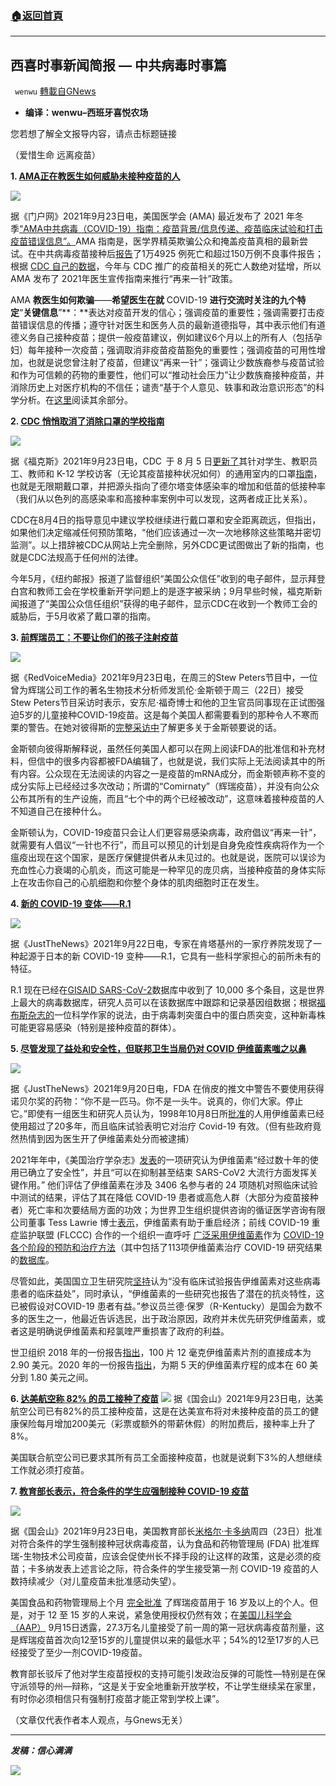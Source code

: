 ###  [:house:返回首頁](https://github.com/ourhimalayas/txt)
---


## 西喜时事新闻简报 — 中共病毒时事篇
` wenwu` [轉載自GNews](https://gnews.org/zh-hans/1551419/)

- **编译：wenwu–西班牙喜悦农场**


您若想了解全文报导内容，请点击标题链接

（爱惜生命 远离疫苗）

**1. [AMA正在教医生如何威胁未接种疫苗的人](https://www.thegatewaypundit.com/2021/09/stunning-ama-teaching-doctors-manipulate-information-order-coerce-unvaccinated/)**

![](https://assets.gnews.org/wp-content/uploads/2021/09/tempsnip113.png)

据《门户网》2021年9月23日电，美国医学会 (AMA) 最近发布了 2021 年冬季[“AMA中共病毒（COVID-19）指南：疫苗背景/信息传递、疫苗临床试验和打击疫苗错误信息”。](https://www.ama-assn.org/system/files/2021-02/covid-19-vaccine-guide-english.pdf)AMA 指南是，医学界精英欺骗公众和掩盖疫苗真相的最新尝试。在中共病毒疫苗接种后[报告](https://openvaers.com/index.php)了1万4925 例死亡和超过150万例不良事件报告；根据 [CDC 自己的数据](https://wonder.cdc.gov/vaers.html)，今年与 CDC 推广的疫苗相关的死亡人数绝对猛增，所以AMA 发布了 2021年医生宣传指南来推行“再来一针”政策。

AMA **教医生如何欺骗**——**希望医生在就** COVID-19 **进行交流时关注的九个特定**“**关键信息**”**：**表达对疫苗开发的信心；强调疫苗的重要性；强调需要打击疫苗错误信息的传播；遵守针对医生和医务人员的最新道德指导，其中表示他们有道德义务自己接种疫苗；提供一般疫苗建议，例如建议6个月以上的所有人（包括孕妇）每年接种一次疫苗；强调取消非疫苗疫苗豁免的重要性；强调疫苗的可用性增加，也就是说您曾注射了疫苗，但建议“再来一针”；强调让少数族裔参与疫苗试验和作为可信赖的药物的重要性，他们可以“推动社会压力”让少数族裔接种疫苗，并消除历史上对医疗机构的不信任；谴责“基于个人意见、轶事和政治意识形态”的科学分析。在[这里](https://noqreport.com/2021/09/23/the-ama-is-teaching-doctors-psychological-manipulation-tactics-to-coerce-the-unvaccinated/)阅读其余部分。

**2. [CDC 悄悄取消了消除口罩的学校指南](https://www.foxnews.com/politics/cdc-quietly-removed-school-guidance-for-eliminating-masks-rolling-back-covid-19-prevention-efforts)**

![](https://assets.gnews.org/wp-content/uploads/2021/09/unnamed-2021-09-24.png)

据《福克斯》2021年9月23日电，CDC  于 8 月 5 日[更新了](https://www.cdc.gov/coronavirus/2019-ncov/community/schools-childcare/k-12-guidance.html)其针对学生、教职员工、教师和 K-12 学校访客（无论其疫苗接种状况如何）的通用室内的口罩[指南](https://www.cdc.gov/coronavirus/2019-ncov/community/schools-childcare/k-12-guidance.html)，也就是无限期戴口罩，并把源头指向了德尔塔变体感染率的增加和低苗的低接种率（我们从以色列的高感染率和高接种率案例中可以发现，这两者成正比关系）。

CDC在8月4日的指导意见中建议学校继续进行戴口罩和安全距离疏远，但指出，如果他们决定缩减任何预防策略，“他们应该通过一次一次地移除这些策略并密切监测”。以上措辞被CDC从网站上完全删除，另外CDC更试图做出了新的指南，也就是CDC法规高于任何州的法律。

今年5月，《纽约邮报》报道了监督组织“美国公众信任”收到的电子邮件，显示拜登白宫和教师工会在学校重新开学问题上的是逐字被采纳；9月早些时候，福克斯新闻报道了“美国公众信任组织”获得的电子邮件，显示CDC在收到一个教师工会的威胁后，于5月收紧了戴口罩的指南。

**3. [前辉瑞员工：不要让你们的孩子注射疫苗](https://www.redvoicemedia.com/2021/09/former-pfizer-employee-issues-chilling-vaccine-warning-do-not-let-them-inject-your-children/)**

![](https://assets.gnews.org/wp-content/uploads/2021/09/unnamed-2021-09-24T084810.675.png)

据《RedVoiceMedia》2021年9月23日电，在周三的Stew Peters节目中，一位曾为辉瑞公司工作的著名生物技术分析师发凯伦·金斯顿于周三（22日）接受 Stew Peters节目采访时表示，安东尼·福奇博士和他的卫生官员同事现在正试图强迫5岁的儿童接种COVID-19疫苗。这是每个美国人都需要看到的那种令人不寒而栗的警告。在她对彼得斯的[完整采访中](https://www.redvoicemedia.com/2021/09/do-not-allow-them-to-inject-your-children-biotech-analyst-issues-chilling-warning/)了解更多关于金斯顿要说的话。

金斯顿向彼得斯解释说，虽然任何美国人都可以在网上阅读FDA的批准信和补充材料，但信中的很多内容都被FDA编辑了，也就是说，我们实际上无法阅读其中的所有内容。公众现在无法阅读的内容之一是疫苗的mRNA成分，而金斯顿声称不变的成分实际上已经经过多次改动；所谓的“Comirnaty”（辉瑞疫苗），并没有向公众公布其所有的生产设施，而且“七个中的两个已经被改动”，这意味着接种疫苗的人不知道自己在接种什么。

金斯顿认为，COVID-19疫苗只会让人们更容易感染病毒，政府倡议“再来一针”，就需要有人倡议“一针也不行”，而且可以预见的计划是自身免疫性疾病将作为一个瘟疫出现在这个国家，是医疗保健提供者从未见过的。也就是说，医院可以误诊为充血性心力衰竭的心肌炎，而这可能是一种罕见的庞贝病，当接种疫苗的身体实际上在攻击你自己的心肌细胞和你整个身体的肌肉细胞时正在发生。

**4. [新的 COVID-19 变体——R.1](https://justthenews.com/politics-policy/coronavirus/new-covid-19-variant-has-some-scientists-edge)**

![](https://assets.gnews.org/wp-content/uploads/2021/09/unnamed-2021-09-24T085213.864.png)

据《JustTheNews》2021年9月22日电，专家在肯塔基州的一家疗养院发现了一种起源于日本的新 COVID-19 变种——R.1，它具有一些科学家担心的前所未有的特征。

R.1 现在已经在[GISAID SARS-CoV-2](https://www.gisaid.org/)数据库中收到了 10,000 多个条目，这是世界上最大的病毒数据库，研究人员可以在该数据库中跟踪和记录基因组数据；根据[福布斯杂志的](https://www.forbes.com/sites/williamhaseltine/2021/09/20/a-new-usjapan-variant-to-watch/?sh=2de708803509)一位科学作家的说法，由于病毒刺突蛋白中的蛋白质突变，这种新毒株可能更容易感染（特别是接种疫苗的群体）。

**5. [尽管发现了益处和安全性，但联邦卫生当局仍对 COVID 伊维菌素嗤之以鼻](https://justthenews.com/politics-policy/coronavirus/tuefederal-health-authorities-scorn-ivermectin-despite-abundant)**

![](https://assets.gnews.org/wp-content/uploads/2021/09/unnamed-2021-09-24T090301.850.png)

据《JustTheNews》2021年9月20日电，FDA 在俏皮的推文中警告不要使用获得诺贝尔奖的药物：“你不是一匹马。你不是一头牛。说真的，你们大家。停止它。”即使有一组医生和研究人员认为，1998年10月8日所[批准](https://www.accessdata.fda.gov/drugsatfda_docs/nda/98/50-742s001_Stromectol_Approv.PDF)的人用伊维菌素已经使用超过了20多年，而且临床试验表明它对治疗 Covid-19 有效。（但有些政府竟然热情到因为医生开了伊维菌素处分而被逮捕）

2021年年中，《美国治疗学杂志》[发表](https://journals.lww.com/americantherapeutics/Abstract/9000/Ivermectin_for_Prevention_and_Treatment_of.98040.aspx)的一项研究认为伊维菌素“经过数十年的使用已确立了安全性”，并且“可以在抑制甚至结束 SARS-CoV2 大流行方面发挥关键作用。” 他们评估了伊维菌素在涉及 3406 名参与者的 24 项随机对照临床试验中测试的结果，评估了其在降低 COVID-19 患者或高危人群（大部分为疫苗接种者）死亡率和次要结局方面的功效；为世界卫生组织提供咨询的循证医学咨询有限公司董事 Tess Lawrie 博士[表示](https://bird-group.org/world-ivermectin-day-24-july/)，伊维菌素有助于重启经济；前线 COVID-19 重症监护联盟 (FLCCC) 合作的一个组织一直呼吁 [广泛采用伊维菌素](https://covid19criticalcare.com/)作为 [COVID-19 各个阶段的预防和治疗方法](https://www.medpagetoday.com/infectiousdisease/covid19/90552)（其中包括了113项伊维菌素治疗 COVID-19 研究结果的[数据库](https://c19ivermectin.com/)。

尽管如此，美国国立卫生研究院[坚持](https://www.covid19treatmentguidelines.nih.gov/therapies/antiviral-therapy/ivermectin/)认为“没有临床试验报告伊维菌素对这些病毒患者的临床益处”，同时承认，“伊维菌素的一些研究也报告了潜在的抗炎特性，这已被假设对COVID-19 患者有益。”参议员兰德·保罗（R-Kentucky）是国会为数不多的医生之一，他最近告诉选民，出于政治原因，政府并未优先研究伊维菌素，或者这是明确说伊维菌素和羟氯喹严重损害了政府的利益。

世卫组织 2018 年的一份报告[指出](https://www.who.int/selection_medicines/committees/expert/22/applications/s6.6_ivermectin.pdf)，100 片 12 毫克伊维菌素片剂的直接成本为 2.90 美元。2020 年的一份报告[指出](https://www.ncbi.nlm.nih.gov/pmc/articles/PMC7709596/)，为期 5 天的伊维菌素疗程的成本在 60 美分到 1.80 美元之间。

**6. [达美航空称 82% 的员工接种了疫苗](https://thehill.com/policy/transportation/aviation/573723-delta-air-lines-says-82-percent-of-employees-are-vaccinated)**
![](https://assets.gnews.org/wp-content/uploads/2021/09/tempsnip114.png)
据《国会山》2021年9月23日电，达美航空公司已有82%的员工接种疫苗，这是在达美宣布将对未接种疫苗的员工的健康保险每月增加200美元（彩票或额外的带薪休假）的附加费后，接种率上升了8%。

美国联合航空公司已要求其所有员工全面接种疫苗，也就是说剩下3%的人想继续工作就必须打疫苗。

**7. [教育部长表示，符合条件的学生应强制接种 COVID-19 疫苗](https://thehill.com/policy/healthcare/573726-education-secretary-says-vaccines-should-be-mandatory-for-eligible-students)**

![](https://assets.gnews.org/wp-content/uploads/2021/09/unnamed-2021-09-24T090849.121.png)

据《国会山》2021年9月23日电，美国教育部长[米格尔·卡多纳](https://thehill.com/people/miguel-cardona)周四（23日）批准对符合条件的学生强制接种冠状病毒疫苗，认为食品和药物管理局 (FDA) 批准辉瑞-生物技术公司疫苗，应该会促使州长不择手段的让这样的政策，这是必须的疫苗；卡多纳发表上述言论之际，符合条件的学生接受第一剂 COVID-19 疫苗的人数持续减少（对儿童疫苗未批准感动失望）。

美国食品和药物管理局上个月 [完全批准](https://thehill.com/policy/healthcare/568980-fda-grants-full-approval-to-pfizers-covid-19-vaccine) 了辉瑞疫苗用于 16 岁及以上的个人。但是，对于 12 至 15 岁的人来说，紧急使用授权仍然有效；在[美国儿科学会（AAP）](https://www.aap.org/en/pages/2019-novel-coronavirus-covid-19-infections/children-and-covid-19-vaccination-trends/) 9月15日透露，27.3万名儿童接受了前一周的第一冠状病毒疫苗剂量，这是辉瑞疫苗首次向12至15岁的儿童提供以来的最低水平；54%的12至17岁的人已经接受了至少一剂COVID-19疫苗。

教育部长驳斥了他对学生疫苗授权的支持可能引发政治反弹的可能性—特别是在保守派领导的州—辩称，“这是关于安全地重新开放学校，不让学生继续呆在家里，有时你必须相信只有强制打疫苗才能正常到学校上课”。

（文章仅代表作者本人观点，与Gnews无关）

* * *

***发稿：信心满满***

![](https://assets.gnews.org/wp-content/uploads/2021/09/GNEWS_CH.-1.jpeg)
